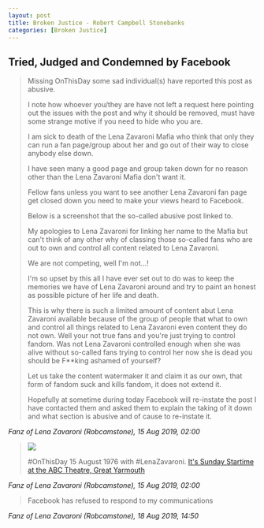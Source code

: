 ```yaml
---
layout: post
title: Broken Justice - Robert Campbell Stonebanks
categories: [Broken Justice]
---
```


## Tried, Judged and Condemned by Facebook

> Missing OnThisDay some sad individual(s) have reported this post as abusive.
>
> I note how whoever you/they are have not left a request here pointing out the issues with the post and why it should be removed, must have some strange motive if you need to hide who you are.
>
> I am sick to death of the Lena Zavaroni Mafia who think that only they can run a fan page/group about her and go out of their way to close anybody else down.
>
> I have seen many a good page and group taken down for no reason other than the Lena Zavaroni Mafia don't want it.
>
> Fellow fans unless you want to see another Lena Zavaroni fan page get closed down you need to make your views heard to Facebook.
>
> Below is a screenshot that the so-called abusive post linked to.
>
> My apologies to Lena Zavaroni for linking her name to the Mafia but can't think of any other why of classing those so-called fans who are out to own and control all content related to Lena Zavaroni.
>
> We are not competing, well I'm not...!
>
> I'm so upset by this all I have ever set out to do was to keep the memories we have of Lena Zavaroni around and try to paint an honest as possible picture of her life and death.
>
> This is why there is such a limited amount of content abut Lena Zavaroni available because of the group of people that what to own and control all things related to Lena Zavaroni even content they do not own. Well your not true fans and you're just trying to control fandom. Was not Lena Zavaroni controlled enough when she was alive without so-called fans trying to control her now she is dead you should be F**king ashamed of yourself?
>
> Let us take the content watermaker it and claim it as our own, that form of fandom suck and kills fandom, it does not extend it.
>
> Hopefully at sometime during today Facebook will re-instate the post I have contacted them and asked them to explain the taking of it down and what section is abusive and of cause to re-instate it.

<cite>Fanz of Lena Zavaroni (Robcamstone), 15 Aug 2019, 02:00</cite>

> ![](https://fanz-of-lena-zavaroni.github.io/assets/images/theatres/1976-08-15-sunday-startime.jpg)
>
> #OnThisDay 15 August 1976 with #LenaZavaroni.
> [It's Sunday Startime at the ABC Theatre, Great Yarmouth](https://fanz-of-lena-zavaroni.github.io/theatre/great%20yarmouth/1976/08/15/sunday-startime.html)

<cite>Fanz of Lena Zavaroni (Robcamstone), 15 Aug 2019, 02:00</cite>

> Facebook has refused to respond to my communications

<cite>Fanz of Lena Zavaroni (Robcamstone), 18 Aug 2019, 14:50</cite>
